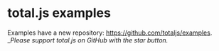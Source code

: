 # total.js examples

Examples have a new repository: <https://github.com/totaljs/examples>.
__Please support total.js on GitHub with the star button._